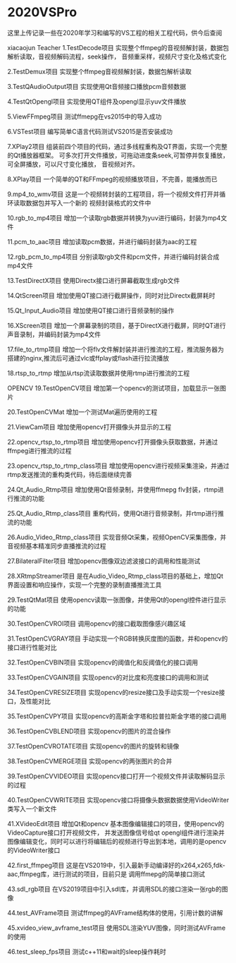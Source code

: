 # 2020VSPro
这里上传记录一些在2020年学习和编写的VS工程的相关工程代码，供今后查阅

xiacaojun Teacher
1.TestDecode项目
实现整个ffmpeg的音视频解封装，数据包解析读取，音视频解码流程，seek操作，
音频重采样，视频尺寸变化及格式变化

2.TestDemux项目
实现整个ffmpeg音视频解封装，数据包解析读取

3.TestQAudioOutput项目
实现使用Qt音频接口播放pcm音频数据

4.TestQtOpengl项目
实现使用QT组件及opengl显示yuv文件播放

5.ViewFFmpeg项目
测试ffmepg在vs2015中的导入成功

6.VSTest项目
编写简单C语言代码测试VS2015是否安装成功

7.XPlay2项目
组装前四个项目的代码，通过多线程重构及QT界面，实现一个完整的Qt播放器框架。
可多次打开文件播放，可拖动进度条seek,可暂停并恢复播放，可全屏播放，可以尺寸变化播放，
音视频对齐。

8.XPlay项目
一个简单的QT和FFmpeg的视频播放项目，不完善，能播放而已

9.mp4_to_wmv项目
这是一个视频转封装的工程项目，将一个视频文件打开并循环读取数据包并写入一个新的
视频封装格式的文件中

10.rgb_to_mp4项目
增加一个读取rgb数据并转换为yuv进行编码，封装为mp4文件

11.pcm_to_aac项目
增加读取pcm数据，并进行编码封装为aac的工程

12.rgb_pcm_to_mp4项目
分别读取rgb文件和pcm文件，并进行编码封装合成mp4文件

13.TestDirectX项目
使用Directx接口进行屏幕截取生成rgb文件

14.QtScreen项目
增加使用QT接口进行截屏操作，同时对比Directx截屏耗时

15.Qt_Input_Audio项目
增加使用QT接口进行音频录制的操作

16.XScreen项目
增加一个屏幕录制的项目，基于DirectX进行截屏，同时QT进行声音录制，并编码封装为mp4文件 

17.file_to_rtmp项目
增加一个将flv文件解封装并进行推流的工程，推流服务器为搭建的nginx,推流后可通过vlc或ffplay或flash进行拉流播放

18.rtsp_to_rtmp
增加从rtsp流读取数据并使用rtmp进行推流的工程

OPENCV
19.TestOpenCV项目
增加第一个opencv的测试项目，加载显示一张图片

20.TestOpenCVMat
增加一个测试Mat遍历使用的工程

21.ViewCam项目
增加使用opencv打开摄像头并显示的工程

22.opencv_rtsp_to_rtmp项目
增加使用opencv打开摄像头获取数据，并通过ffmpeg进行推流的过程

23.opencv_rtsp_to_rtmp_class项目
增加使用opencv进行视频采集渲染，并通过rtmp发送推流的重构类代码，待后面继续完善

24.Qt_Audio_Rtmp项目
增加使用Qt音频录制，并使用ffmepg flv封装，rtmp进行推流的功能

25.Qt_Audio_Rtmp_class项目
重构代码，使用Qt进行音频录制，并rtmp进行推流的功能

26.Audio_Video_Rtmp_class项目
实现音频Qt采集，视频OpenCV采集图像，并音视频基本精准同步直播推流的过程

27.BilateralFilter项目
增加opencv图像双边滤波接口的调用和性能测试

28.XRtmpStreamer项目
是在Audio_Video_Rtmp_class项目的基础上，增加Qt界面设置和响应操作，实现一个完整的录制直播推流工具

29.TestQtMat项目
使用opencv读取一张图像，并使用Qt的opengl控件进行显示的功能

30.TestOpenCVROI项目
调用opencv的接口截取图像感兴趣区域

31.TestOpenCVGRAY项目
手动实现一个RGB转换灰度图的函数，并和opencv的接口进行性能对比

32.TestOpenCVBIN项目
实现opencv的阈值化和反阈值化的接口调用

33.TestOpenCVGAIN项目
实现opencv的对比度和亮度接口的调用和测试

34.TestOpenCVRESIZE项目
实现opencv的resize接口及手动实现一个resize接口，及性能对比

35.TestOpenCVPY项目
实现opencv的高斯金字塔和拉普拉斯金字塔的接口调用

36.TestOpenCVBLEND项目
实现opencv的图片的混合操作

37.TestOpenCVROTATE项目
实现opencv的图片的旋转和镜像

38.TestOpenCVMERGE项目
实现opencv的两张图片的合并

39.TestOpenCVVIDEO项目
实现opencv接口打开一个视频文件并读取解码显示的过程

40.TestOpenCVWRITE项目
实现opencv接口将摄像头数据数据使用VideoWriter类写入一个新文件

41.XVideoEdit项目
增加Qt和opencv 基本图像编辑接口的项目，使用opencv的VideoCapture接口打开视频文件，
并发送图像信号给qt opengl组件进行渲染并图像编辑变化，同时可以进行将编辑后的视频进行导出到本地，调用的是opencv的VideoWriter接口

42.first_ffmpeg项目
这是在VS2019中，引入最新手动编译好的x264,x265,fdk-aac,ffmpeg库，进行测试的项目，目前只是
调用ffmepg的简单接口测试

43.sdl_rgb项目
在VS2019项目中引入sdl库，并调用SDL的接口渲染一张rgb的图像

44.test_AVFrame项目
测试ffmpeg的AVFrame结构体的使用，引用计数的讲解

45.xvideo_view_avframe_test项目
使用SDL渲染YUV图像，同时测试AVFrame的使用

46.test_sleep_fps项目
测试c++11和wait的sleep操作耗时